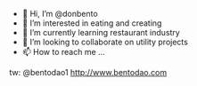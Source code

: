 - 👋 Hi, I’m @donbento
- 👀 I’m interested in eating and creating
- 🌱 I’m currently learning restaurant industry
- 💞️ I’m looking to collaborate on utility projects
- 📫 How to reach me ...

tw: @bentodao1
http://www.bentodao.com

<!---
donbento/donbento is a ✨ special ✨ repository because its `README.md` (this file) appears on your GitHub profile.
You can click the Preview link to take a look at your changes.
--->
